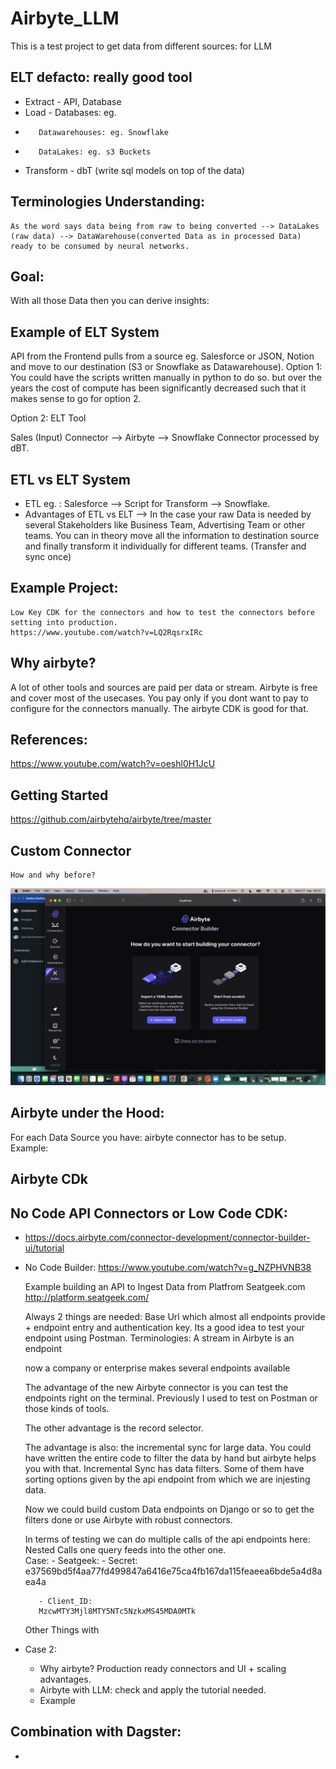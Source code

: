 # Airbyte_LLM
This is a test project to get data from different sources: for LLM

## ELT defacto: really good tool
   * Extract - API, Database
   * Load - Databases: eg.
   *        Datawarehouses: eg. Snowflake
   *        DataLakes: eg. s3 Buckets 

   * Transform - dbT (write sql models on top of the data)

## Terminologies Understanding:
    As the word says data being from raw to being converted --> DataLakes (raw data) --> DataWarehouse(converted Data as in processed Data) ready to be consumed by neural networks. 

## Goal:
   With all those Data then you can derive insights: 

## Example of ELT System
   API from the Frontend pulls from a source eg. Salesforce or JSON, Notion and move 
   to our destination (S3 or Snowflake as Datawarehouse). 
   Option 1: You could have the scripts written manually in python to do so. but over the years
   the cost of compute has been significantly decreased such that it makes sense to go for option 2.
    
   Option 2: ELT Tool

   Sales (Input) Connector --> Airbyte --> Snowflake Connector processed by dBT.

## ETL vs ELT System
   * ETL eg. : Salesforce --> Script for Transform --> Snowflake.
   * Advantages of ETL vs ELT --> In the case your raw Data is needed by several Stakeholders
     like Business Team, Advertising Team or other teams. You can in theory move all the information
     to destination source and finally transform it individually for different teams. (Transfer and sync once)

## Example Project: 
    Low Key CDK for the connectors and how to test the connectors before setting into production.
    https://www.youtube.com/watch?v=LQ2RqsrxIRc 

## Why airbyte?
   A lot of other tools and sources are paid per data or stream. Airbyte is free and cover most of 
   the usecases. You pay only if you dont want to pay to configure for the connectors manually.
   The airbyte CDK is good for that.

## References:
   https://www.youtube.com/watch?v=oeshl0H1JcU

## Getting Started
   https://github.com/airbytehq/airbyte/tree/master
   
## Custom Connector
    How and why before?
![airbyte](airbyte.png)

## Airbyte under the Hood:
   For each Data Source you have: airbyte connector has to be setup. 
   Example:

## Airbyte CDk

## No Code API Connectors or Low Code CDK:
   * https://docs.airbyte.com/connector-development/connector-builder-ui/tutorial
   * No Code Builder: https://www.youtube.com/watch?v=g_NZPHVNB38

      Example building an API to Ingest Data from Platfrom Seatgeek.com
      http://platform.seatgeek.com/

      Always 2 things are needed: Base Url which almost all endpoints provide +
      endpoint entry and authentication key.
      Its a good idea to test your endpoint using Postman.
      Terminologies: A stream in Airbyte is an endpoint 

      now a company or enterprise makes several endpoints available 

      The advantage of the new Airbyte connector is you can test the endpoints
      right on the terminal. Previously I used to test on Postman or those kinds of tools.

      The other advantage is the record selector. 

      The advantage is also: the incremental sync for large data. You could have written the entire code to filter the data by hand but airbyte helps you with that. Incremental Sync has data filters. 
      Some of them have sorting options given by the api endpoint from which
      we are injesting data.

      Now we could build custom Data endpoints on Django or so to get the filters done or use Airbyte with robust connectors.


      In terms of testing we can do multiple calls of the api endpoints here: 
      Nested Calls one query feeds into the other one.      
      Case: 
         - Seatgeek: 
            - Secret: e37569bd5f4aa77fd499847a6416e75ca4fb167da115feaeea6bde5a4d8aea4a

            - Client_ID: 
            MzcwMTY3Mjl8MTY5NTc5NzkxMS45MDA0MTk 

      Other Things with 
   
   * Case 2: 
     * Why airbyte? Production ready connectors and UI + scaling advantages.
     * Airbyte with LLM: check and apply the tutorial needed.
     * Example


## Combination with Dagster:
   * 